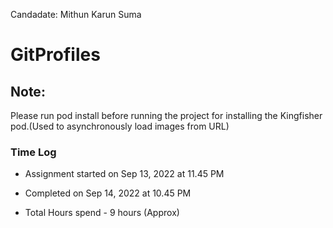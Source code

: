 Candadate: Mithun Karun Suma

# GitProfiles

## Note:

Please run pod install before running the project for installing the Kingfisher pod.(Used to asynchronously load images from URL)

### Time Log


- Assignment started on Sep 13, 2022 at 11.45 PM

- Completed on Sep 14, 2022 at 10.45 PM

- Total Hours spend - 9 hours (Approx)


